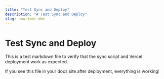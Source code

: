 ```yaml
---
title: "Test Sync and Deploy"
description: "# Test Sync and Deploy"
slug: new-test-doc
---
```


# Test Sync and Deploy

This is a test markdown file to verify that the sync script and Vercel deployment work as expected.

If you see this file in your docs site after deployment, everything is working!
